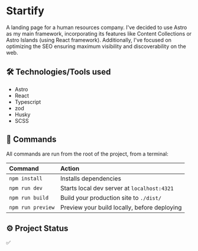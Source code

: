 # Startify
A landing page for a human resources company. I've decided to use Astro as my main framework, incorporating its features like Content Collections or Astro Islands (using React framework).
Additionally, I've focused on optimizing the SEO ensuring maximum visibility and discoverability on the web.

## 🛠 Technologies/Tools used
- Astro
- React
- Typescript
- zod
- Husky
- SCSS

## 🧞 Commands

All commands are run from the root of the project, from a terminal:

| Command                   | Action                                           |
| :------------------------ | :----------------------------------------------- |
| `npm install`             | Installs dependencies                            |
| `npm run dev`             | Starts local dev server at `localhost:4321`      |
| `npm run build`           | Build your production site to `./dist/`          |
| `npm run preview`         | Preview your build locally, before deploying     |

## ⚙ Project Status
✅


